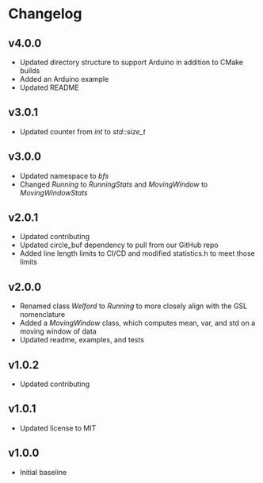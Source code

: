 # Changelog

## v4.0.0
- Updated directory structure to support Arduino in addition to CMake builds
- Added an Arduino example
- Updated README

## v3.0.1
- Updated counter from *int* to *std::size_t*

## v3.0.0
- Updated namespace to *bfs*
- Changed *Running* to *RunningStats* and *MovingWindow* to *MovingWindowStats*

## v2.0.1
- Updated contributing
- Updated circle_buf dependency to pull from our GitHub repo
- Added line length limits to CI/CD and modified statistics.h to meet those limits

## v2.0.0
- Renamed class *Welford* to *Running* to more closely align with the GSL nomenclature
- Added a *MovingWindow* class, which computes mean, var, and std on a moving window of data
- Updated readme, examples, and tests

## v1.0.2
- Updated contributing

## v1.0.1
- Updated license to MIT

## v1.0.0
- Initial baseline
